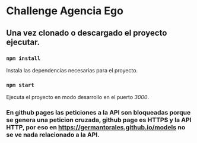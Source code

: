 # Challenge Agencia Ego

## Una vez clonado o descargado el proyecto ejecutar.

### `npm install`

Instala las dependencias necesarias para el proyecto.

### `npm start`

Ejecuta el proyecto en modo desarrollo en el puerto _3000_.<br />

### En github pages las peticiones a la API son bloqueadas porque se genera una peticion cruzada, github page es HTTPS y la API HTTP, por eso en https://germantorales.github.io/models no se ve nada relacionado a la API.
